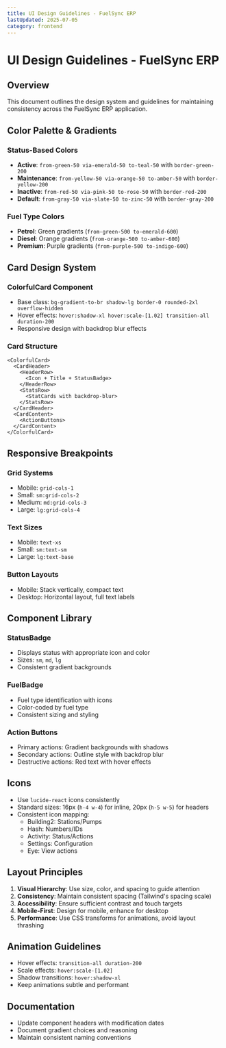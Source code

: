 ```yaml
---
title: UI Design Guidelines - FuelSync ERP
lastUpdated: 2025-07-05
category: frontend
---
```



# UI Design Guidelines - FuelSync ERP

## Overview
This document outlines the design system and guidelines for maintaining consistency across the FuelSync ERP application.

## Color Palette & Gradients

### Status-Based Colors
- **Active**: `from-green-50 via-emerald-50 to-teal-50` with `border-green-200`
- **Maintenance**: `from-yellow-50 via-orange-50 to-amber-50` with `border-yellow-200`
- **Inactive**: `from-red-50 via-pink-50 to-rose-50` with `border-red-200`
- **Default**: `from-gray-50 via-slate-50 to-zinc-50` with `border-gray-200`

### Fuel Type Colors
- **Petrol**: Green gradients (`from-green-500 to-emerald-600`)
- **Diesel**: Orange gradients (`from-orange-500 to-amber-600`)
- **Premium**: Purple gradients (`from-purple-500 to-indigo-600`)

## Card Design System

### ColorfulCard Component
- Base class: `bg-gradient-to-br shadow-lg border-0 rounded-2xl overflow-hidden`
- Hover effects: `hover:shadow-xl hover:scale-[1.02] transition-all duration-200`
- Responsive design with backdrop blur effects

### Card Structure
```tsx
<ColorfulCard>
  <CardHeader>
    <HeaderRow>
      <Icon + Title + StatusBadge>
    </HeaderRow>
    <StatsRow>
      <StatCards with backdrop-blur>
    </StatsRow>
  </CardHeader>
  <CardContent>
    <ActionButtons>
  </CardContent>
</ColorfulCard>
```

## Responsive Breakpoints

### Grid Systems
- Mobile: `grid-cols-1`
- Small: `sm:grid-cols-2`
- Medium: `md:grid-cols-3`
- Large: `lg:grid-cols-4`

### Text Sizes
- Mobile: `text-xs`
- Small: `sm:text-sm`
- Large: `lg:text-base`

### Button Layouts
- Mobile: Stack vertically, compact text
- Desktop: Horizontal layout, full text labels

## Component Library

### StatusBadge
- Displays status with appropriate icon and color
- Sizes: `sm`, `md`, `lg`
- Consistent gradient backgrounds

### FuelBadge
- Fuel type identification with icons
- Color-coded by fuel type
- Consistent sizing and styling

### Action Buttons
- Primary actions: Gradient backgrounds with shadows
- Secondary actions: Outline style with backdrop blur
- Destructive actions: Red text with hover effects

## Icons
- Use `lucide-react` icons consistently
- Standard sizes: 16px (`h-4 w-4`) for inline, 20px (`h-5 w-5`) for headers
- Consistent icon mapping:
  - Building2: Stations/Pumps
  - Hash: Numbers/IDs
  - Activity: Status/Actions
  - Settings: Configuration
  - Eye: View actions

## Layout Principles

1. **Visual Hierarchy**: Use size, color, and spacing to guide attention
2. **Consistency**: Maintain consistent spacing (Tailwind's spacing scale)
3. **Accessibility**: Ensure sufficient contrast and touch targets
4. **Mobile-First**: Design for mobile, enhance for desktop
5. **Performance**: Use CSS transforms for animations, avoid layout thrashing

## Animation Guidelines

- Hover effects: `transition-all duration-200`
- Scale effects: `hover:scale-[1.02]`
- Shadow transitions: `hover:shadow-xl`
- Keep animations subtle and performant

## Documentation
- Update component headers with modification dates
- Document gradient choices and reasoning
- Maintain consistent naming conventions
